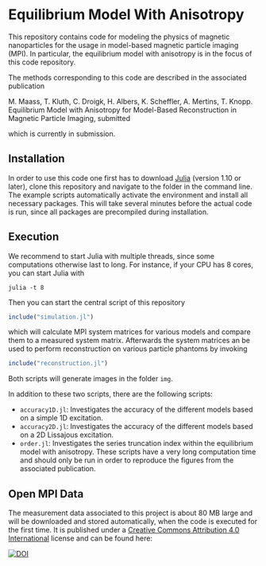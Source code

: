 # Equilibrium Model With Anisotropy

This repository contains code for modeling the physics of magnetic
nanoparticles for the usage in model-based magnetic particle imaging (MPI).
In particular, the equilibrium model with anisotropy is in the focus of this code repository.

The methods corresponding to this code are described in the associated publication

M. Maass, T. Kluth, C. Droigk, H. Albers, K. Scheffler, A. Mertins, T. Knopp. Equilibrium Model with Anisotropy for Model-Based Reconstruction in Magnetic Particle Imaging, submitted

which is currently in submission.

## Installation

In order to use this code one first has to download [Julia](https://julialang.org/) (version 1.10 or later), clone this repository and navigate to the folder in the command line. The example scripts automatically activate the environment and install all necessary packages. This will take several minutes before the actual code is run, since all packages are precompiled during installation.

## Execution
We recommend to start Julia with multiple threads, since some computations otherwise last to long. For instance, if your CPU has 8 cores, you can start Julia with
```
julia -t 8
```
Then you can start the central script of this repository
```julia
include("simulation.jl")
```
which will calculate MPI system matrices for various models and compare them to a measured system matrix. Afterwards the system matrices an be used to perform reconstruction on various particle
phantoms by invoking
```julia
include("reconstruction.jl")
```
Both scripts will generate images in the folder `img`. 

In addition to these two scripts, there are the following scripts:
* `accuracy1D.jl`: Investigates the accuracy of the different models based on a simple 1D excitation.
* `accuracy2D.jl`: Investigates the accuracy of the different models based on a 2D Lissajous excitation.
* `order.jl`: Investigates the series truncation index within the equilibrium model with anisotropy.
These scripts have a very long computation time and should only be run in order to reproduce the figures from the associated publication.

## Open MPI Data

The measurement data associated to this project is about 80 MB large and will be downloaded and stored automatically, when the code is executed for the first time.
It is published under a [Creative Commons Attribution 4.0 International](https://creativecommons.org/licenses/by/4.0/legalcode) license and can be found here:

[![DOI](https://zenodo.org/badge/DOI/10.5281/zenodo.10646064.svg)](https://doi.org/10.5281/zenodo.10646064)
